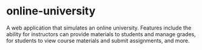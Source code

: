 # online-university
A web application that simulates an online university. Features include the ability for instructors can provide materials to students and manage grades, for students to view course materials and submit assignments, and more.
